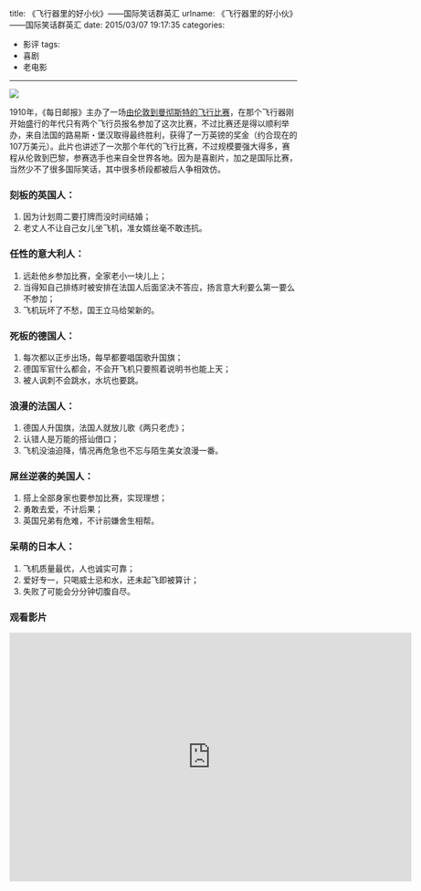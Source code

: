 title: 《飞行器里的好小伙》——国际笑话群英汇
urlname: 《飞行器里的好小伙》——国际笑话群英汇
date: 2015/03/07 19:17:35
categories:
- 影评
tags:
- 喜剧
- 老电影

---
![](https://image.covertness.me/feixingqilidehaoxiaohuo_p700028118.jpg)

<!-- more -->

1910年，《每日邮报》主办了一场[由伦敦到曼彻斯特的飞行比赛](http://zh.wikipedia.org/wiki/1910%E5%B9%B4%E4%BC%A6%E6%95%A6%E5%88%B0%E6%9B%BC%E5%BD%BB%E6%96%AF%E7%89%B9%E9%A3%9E%E8%A1%8C%E6%AF%94%E8%B5%9B)，在那个飞行器刚开始盛行的年代只有两个飞行员报名参加了这次比赛，不过比赛还是得以顺利举办，来自法国的路易斯・堡汉取得最终胜利，获得了一万英镑的奖金（约合现在的107万美元）。此片也讲述了一次那个年代的飞行比赛，不过规模要强大得多，赛程从伦敦到巴黎，参赛选手也来自全世界各地。因为是喜剧片，加之是国际比赛，当然少不了很多国际笑话，其中很多桥段都被后人争相效仿。

### 刻板的英国人：
1. 因为计划周二要打牌而没时间结婚；
2. 老丈人不让自己女儿坐飞机，准女婿丝毫不敢违抗。

### 任性的意大利人：
1. 远赴他乡参加比赛，全家老小一块儿上；
2. 当得知自己排练时被安排在法国人后面坚决不答应，扬言意大利要么第一要么不参加；
3. 飞机玩坏了不愁，国王立马给架新的。

### 死板的德国人：
1. 每次都以正步出场，每早都要唱国歌升国旗；
2. 德国军官什么都会，不会开飞机只要照着说明书也能上天；
3. 被人讽刺不会跳水，水坑也要跳。

### 浪漫的法国人：
1. 德国人升国旗，法国人就放儿歌《两只老虎》；
2. 认错人是万能的搭讪借口；
3. 飞机没油迫降，情况再危急也不忘与陌生美女浪漫一番。

### 屌丝逆袭的美国人：
1. 搭上全部身家也要参加比赛，实现理想；
2. 勇敢去爱，不计后果；
3. 英国兄弟有危难，不计前嫌舍生相帮。

### 呆萌的日本人：
1. 飞机质量最优，人也诚实可靠；
2. 爱好专一，只喝威士忌和水，还未起飞即被算计；
3. 失败了可能会分分钟切腹自尽。

### 观看影片
<iframe style="width:704px;height:436px;" src="https://ssl.acfun.tv/block-player-homura.html#vid=1996689;from=http://www.acfun.tv" id="ACFlashPlayer-re" frameborder="0"></iframe>
